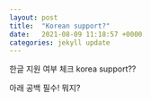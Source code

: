 ```yaml
---
layout: post
title:  "Korean support?"
date:   2021-08-09 11:18:57 +0000
categories: jekyll update
---
```


한글 지원 여부 체크
korea support??

아래 공백 필수!
뭐지?

